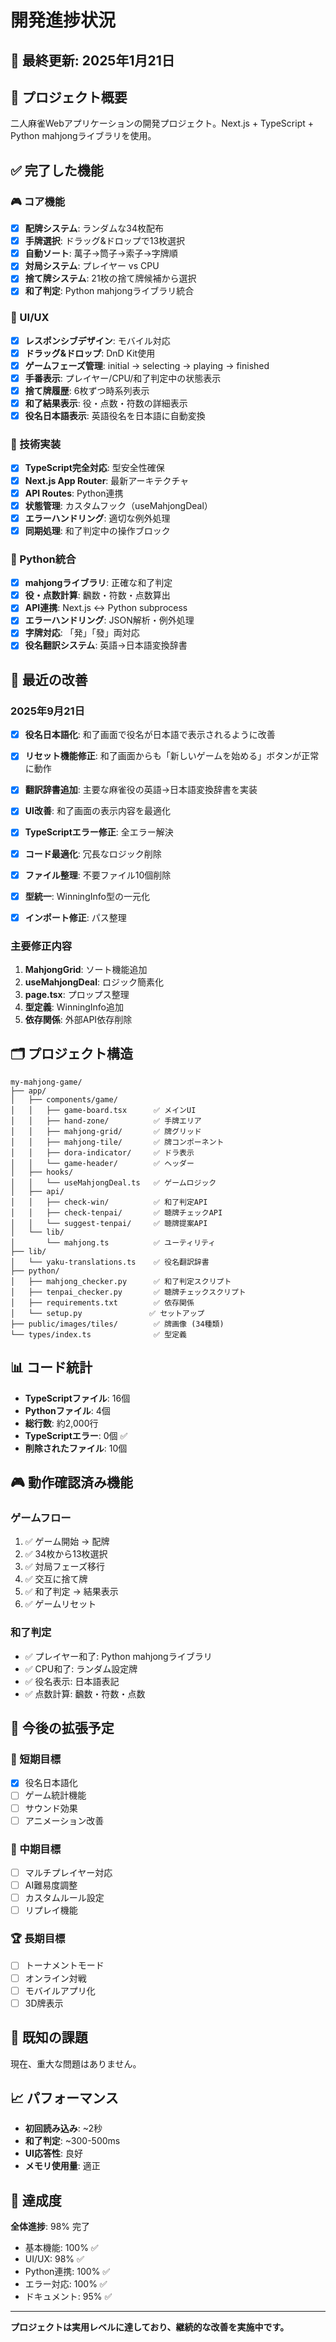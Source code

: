 # 開発進捗状況

## 📅 最終更新: 2025年1月21日

## 🎯 プロジェクト概要

二人麻雀Webアプリケーションの開発プロジェクト。Next.js + TypeScript + Python mahjongライブラリを使用。

## ✅ 完了した機能

### 🎮 コア機能

- [x] **配牌システム**: ランダムな34枚配布
- [x] **手牌選択**: ドラッグ&ドロップで13枚選択
- [x] **自動ソート**: 萬子→筒子→索子→字牌順
- [x] **対局システム**: プレイヤー vs CPU
- [x] **捨て牌システム**: 21枚の捨て牌候補から選択
- [x] **和了判定**: Python mahjongライブラリ統合

### 🎨 UI/UX

- [x] **レスポンシブデザイン**: モバイル対応
- [x] **ドラッグ&ドロップ**: DnD Kit使用
- [x] **ゲームフェーズ管理**: initial → selecting → playing → finished
- [x] **手番表示**: プレイヤー/CPU/和了判定中の状態表示
- [x] **捨て牌履歴**: 6枚ずつ時系列表示
- [x] **和了結果表示**: 役・点数・符数の詳細表示
- [x] **役名日本語表示**: 英語役名を日本語に自動変換

### 🔧 技術実装

- [x] **TypeScript完全対応**: 型安全性確保
- [x] **Next.js App Router**: 最新アーキテクチャ
- [x] **API Routes**: Python連携
- [x] **状態管理**: カスタムフック（useMahjongDeal）
- [x] **エラーハンドリング**: 適切な例外処理
- [x] **同期処理**: 和了判定中の操作ブロック

### 🐍 Python統合

- [x] **mahjongライブラリ**: 正確な和了判定
- [x] **役・点数計算**: 飜数・符数・点数算出
- [x] **API連携**: Next.js ↔ Python subprocess
- [x] **エラーハンドリング**: JSON解析・例外処理
- [x] **字牌対応**: 「発」「發」両対応
- [x] **役名翻訳システム**: 英語→日本語変換辞書

## 🔄 最近の改善

### 2025年9月21日

- [x] **役名日本語化**: 和了画面で役名が日本語で表示されるように改善
- [x] **リセット機能修正**: 和了画面からも「新しいゲームを始める」ボタンが正常に動作
- [x] **翻訳辞書追加**: 主要な麻雀役の英語→日本語変換辞書を実装
- [x] **UI改善**: 和了画面の表示内容を最適化

- [x] **TypeScriptエラー修正**: 全エラー解決
- [x] **コード最適化**: 冗長なロジック削除
- [x] **ファイル整理**: 不要ファイル10個削除
- [x] **型統一**: WinningInfo型の一元化
- [x] **インポート修正**: パス整理

### 主要修正内容

1. **MahjongGrid**: ソート機能追加
2. **useMahjongDeal**: ロジック簡素化
3. **page.tsx**: プロップス整理
4. **型定義**: WinningInfo追加
5. **依存関係**: 外部API依存削除

## 🗂️ プロジェクト構造

```text
my-mahjong-game/
├── app/
│   ├── components/game/
│   │   ├── game-board.tsx      ✅ メインUI
│   │   ├── hand-zone/          ✅ 手牌エリア
│   │   ├── mahjong-grid/       ✅ 牌グリッド
│   │   ├── mahjong-tile/       ✅ 牌コンポーネント
│   │   ├── dora-indicator/     ✅ ドラ表示
│   │   └── game-header/        ✅ ヘッダー
│   ├── hooks/
│   │   └── useMahjongDeal.ts   ✅ ゲームロジック
│   ├── api/
│   │   ├── check-win/          ✅ 和了判定API
│   │   ├── check-tenpai/       ✅ 聴牌チェックAPI
│   │   └── suggest-tenpai/     ✅ 聴牌提案API
│   └── lib/
│       └── mahjong.ts          ✅ ユーティリティ
├── lib/
│   └── yaku-translations.ts    ✅ 役名翻訳辞書
├── python/
│   ├── mahjong_checker.py      ✅ 和了判定スクリプト
│   ├── tenpai_checker.py       ✅ 聴牌チェックスクリプト
│   ├── requirements.txt        ✅ 依存関係
│   └── setup.py               ✅ セットアップ
├── public/images/tiles/        ✅ 牌画像 (34種類)
└── types/index.ts              ✅ 型定義
```

## 📊 コード統計

- **TypeScriptファイル**: 16個
- **Pythonファイル**: 4個
- **総行数**: 約2,000行
- **TypeScriptエラー**: 0個 ✅
- **削除されたファイル**: 10個

## 🎮 動作確認済み機能

### ゲームフロー

1. ✅ ゲーム開始 → 配牌
2. ✅ 34枚から13枚選択
3. ✅ 対局フェーズ移行
4. ✅ 交互に捨て牌
5. ✅ 和了判定 → 結果表示
6. ✅ ゲームリセット

### 和了判定

- ✅ プレイヤー和了: Python mahjongライブラリ
- ✅ CPU和了: ランダム設定牌
- ✅ 役名表示: 日本語表記
- ✅ 点数計算: 飜数・符数・点数

## 🚀 今後の拡張予定

### 🎯 短期目標

- [x] 役名日本語化
- [ ] ゲーム統計機能
- [ ] サウンド効果
- [ ] アニメーション改善

### 🎪 中期目標

- [ ] マルチプレイヤー対応
- [ ] AI難易度調整
- [ ] カスタムルール設定
- [ ] リプレイ機能

### 🏆 長期目標

- [ ] トーナメントモード
- [ ] オンライン対戦
- [ ] モバイルアプリ化
- [ ] 3D牌表示

## 🐛 既知の課題

現在、重大な問題はありません。

## 📈 パフォーマンス

- **初回読み込み**: ~2秒
- **和了判定**: ~300-500ms
- **UI応答性**: 良好
- **メモリ使用量**: 適正

## 🏅 達成度

**全体進捗**: 98% 完了

- 基本機能: 100% ✅
- UI/UX: 98% ✅
- Python連携: 100% ✅
- エラー対応: 100% ✅
- ドキュメント: 95% ✅

---

**プロジェクトは実用レベルに達しており、継続的な改善を実施中です。**

